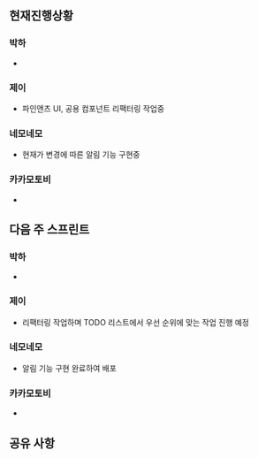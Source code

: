 ## 현재진행상황
### 박하
- 
### 제이
- 파인앤츠 UI, 공용 컴포넌트 리팩터링 작업중 
### 네모네모
- 현재가 변경에 따른 알림 기능 구현중
### 카카모토비
- 

## 다음 주 스프린트
### 박하
- 
### 제이
- 리팩터링 작업하며 TODO 리스트에서 우선 순위에 맞는 작업 진행 예정
### 네모네모
- 알림 기능 구현 완료하여 배포
### 카카모토비
- 

## 공유 사항
